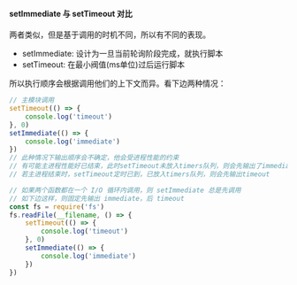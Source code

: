 #### setImmediate 与 setTimeout 对比
两者类似，但是基于调用的时机不同，所以有不同的表现。
* setImmediate: 设计为一旦当前轮询阶段完成，就执行脚本
* setTimeout: 在最小阀值(ms单位)过后运行脚本  

所以执行顺序会根据调用他们的上下文而异。看下边两种情况：
```js
// 主模块调用
setTimeout(() => {
    console.log('timeout')
}, 0)
setImmediate(() => {
    console.log('immediate')
})
// 此种情况下输出顺序会不确定，他会受进程性能的约束
// 有可能主进程性能好已结束，此时setTimeout未放入timers队列，则会先输出了immediate
// 若主进程结束时，setTimeout定时已到，已放入timers队列，则会先输出timeout
```
```js
// 如果两个函数都在一个 I/O 循环内调用，则 setImmediate 总是先调用
// 如下边这样，则固定先输出 immediate，后 timeout 
const fs = require('fs')
fs.readFile(__filename, () => {
    setTimeout(() => {
        console.log('timeout')
    }, 0)
    setImmediate(() => {
        console.log('immediate')
    })
})
```